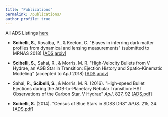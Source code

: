 ```yaml
---
title: "Publications"
permalink: /publications/
author_profile: true
---
```


All ADS Listings [here](https://ui.adsabs.harvard.edu/#search/filter_author_facet_hier_fq_author=AND&filter_author_facet_hier_fq_author=author_facet_hier%3A%220%2FScibelli%2C%20S%22&fq=%7B!type%3Daqp%20v%3D%24fq_author%7D&fq_author=(author_facet_hier%3A%220%2FScibelli%2C%20S%22)&q=%20%20author%3A%22Scibelli%22&sort=date%20desc%2C%20bibcode%20desc&p_=0)

* **Scibelli, S.**, Rosalba, P., & Keeton, C. &quot;Biases in inferring dark matter profiles from dynamical and lensing measurements&quot; (submitted to MRNAS 2018) [[ADS](https://ui.adsabs.harvard.edu/#abs/2018arXiv181106556S/abstract),[arxiv](https://arxiv.org/abs/1811.06556)]

* **Scibelli, S.**, Sahai, R., & Morris, M. R. &quot;High-Velocity Bullets from V Hydrae, an AGB Star in Transition: Ejection History and Spatio-Kinematic Modeling&quot; (accepted to ApJ 2018) [[ADS](https://ui.adsabs.harvard.edu/#abs/2018arXiv181109277S/abstract),[arxiv](https://arxiv.org/abs/1811.09277)]


* Sahai, R., **Scibelli, S.**, & Morris, M. R. (2016). &quot;High-speed Bullet Ejections during the AGB-to-Planetary Nebular Transition: HST Observations of the Carbon Star, V Hydrae&quot; <i>ApJ</i>, 827, 92 [[ADS](https://ui.adsabs.harvard.edu/#abs/2016ApJ...827...92S/abstract),[pdf](http://samscibelli.github.io/files/Vhya_apj_827_2_92.pdf)]


* **Scibelli, S.** (2014). &quot;Census of Blue Stars in SDSS DR8&quot; <i>APJS</i>. 215, 24. [[ADS](https://ui.adsabs.harvard.edu/#abs/2014ApJS..215...24S/abstract),[pdf](http://samscibelli.github.io/files/Census_apjs_215_2_24.pdf)]

